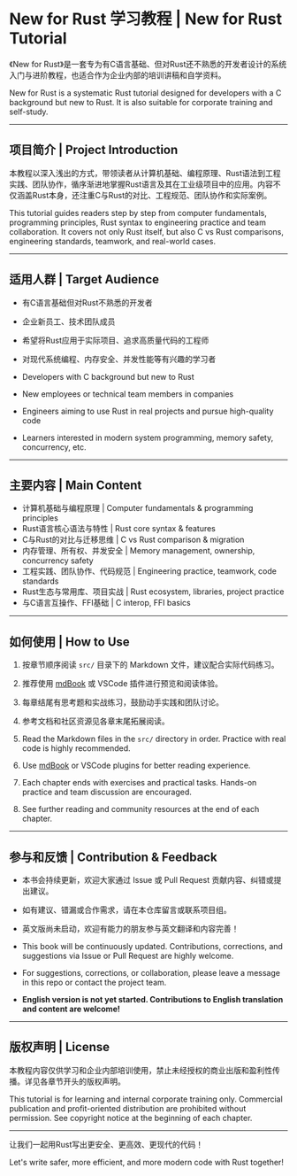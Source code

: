 # New for Rust 学习教程 | New for Rust Tutorial

《New for Rust》是一套专为有C语言基础、但对Rust还不熟悉的开发者设计的系统入门与进阶教程，也适合作为企业内部的培训讲稿和自学资料。

New for Rust is a systematic Rust tutorial designed for developers with a C background but new to Rust. It is also suitable for corporate training and self-study.

---

## 项目简介 | Project Introduction

本教程以深入浅出的方式，带领读者从计算机基础、编程原理、Rust语法到工程实践、团队协作，循序渐进地掌握Rust语言及其在工业级项目中的应用。内容不仅涵盖Rust本身，还注重C与Rust的对比、工程规范、团队协作和实际案例。

This tutorial guides readers step by step from computer fundamentals, programming principles, Rust syntax to engineering practice and team collaboration. It covers not only Rust itself, but also C vs Rust comparisons, engineering standards, teamwork, and real-world cases.

---

## 适用人群 | Target Audience
- 有C语言基础但对Rust不熟悉的开发者
- 企业新员工、技术团队成员
- 希望将Rust应用于实际项目、追求高质量代码的工程师
- 对现代系统编程、内存安全、并发性能等有兴趣的学习者

- Developers with C background but new to Rust
- New employees or technical team members in companies
- Engineers aiming to use Rust in real projects and pursue high-quality code
- Learners interested in modern system programming, memory safety, concurrency, etc.

---

## 主要内容 | Main Content
- 计算机基础与编程原理 | Computer fundamentals & programming principles
- Rust语言核心语法与特性 | Rust core syntax & features
- C与Rust的对比与迁移思维 | C vs Rust comparison & migration
- 内存管理、所有权、并发安全 | Memory management, ownership, concurrency safety
- 工程实践、团队协作、代码规范 | Engineering practice, teamwork, code standards
- Rust生态与常用库、项目实战 | Rust ecosystem, libraries, project practice
- 与C语言互操作、FFI基础 | C interop, FFI basics

---

## 如何使用 | How to Use
1. 按章节顺序阅读 `src/` 目录下的 Markdown 文件，建议配合实际代码练习。
2. 推荐使用 [mdBook](https://rust-lang.github.io/mdBook/) 或 VSCode 插件进行预览和阅读体验。
3. 每章结尾有思考题和实战练习，鼓励动手实践和团队讨论。
4. 参考文档和社区资源见各章末尾拓展阅读。

1. Read the Markdown files in the `src/` directory in order. Practice with real code is highly recommended.
2. Use [mdBook](https://rust-lang.github.io/mdBook/) or VSCode plugins for better reading experience.
3. Each chapter ends with exercises and practical tasks. Hands-on practice and team discussion are encouraged.
4. See further reading and community resources at the end of each chapter.

---

## 参与和反馈 | Contribution & Feedback
- 本书会持续更新，欢迎大家通过 Issue 或 Pull Request 贡献内容、纠错或提出建议。
- 如有建议、错漏或合作需求，请在本仓库留言或联系项目组。
- 英文版尚未启动，欢迎有能力的朋友参与英文翻译和内容完善！

- This book will be continuously updated. Contributions, corrections, and suggestions via Issue or Pull Request are highly welcome.
- For suggestions, corrections, or collaboration, please leave a message in this repo or contact the project team.
- **English version is not yet started. Contributions to English translation and content are welcome!**

---

## 版权声明 | License

本教程内容仅供学习和企业内部培训使用，禁止未经授权的商业出版和盈利性传播。详见各章节开头的版权声明。

This tutorial is for learning and internal corporate training only. Commercial publication and profit-oriented distribution are prohibited without permission. See copyright notice at the beginning of each chapter.

---

让我们一起用Rust写出更安全、更高效、更现代的代码！

Let's write safer, more efficient, and more modern code with Rust together!
